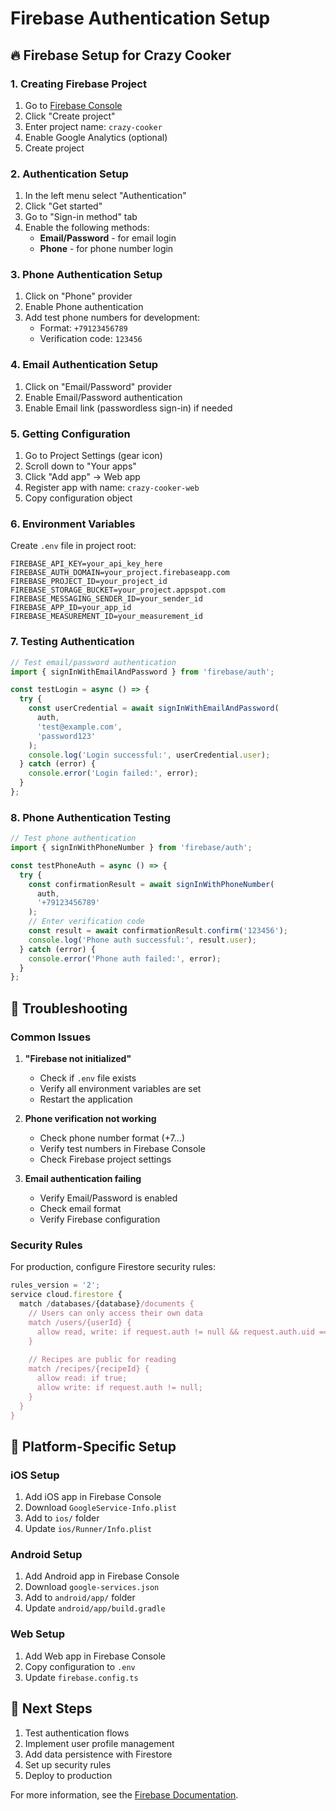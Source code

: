 # Firebase Authentication Setup

## 🔥 Firebase Setup for Crazy Cooker

### 1. Creating Firebase Project

1. Go to [Firebase Console](https://console.firebase.google.com/)
2. Click "Create project"
3. Enter project name: `crazy-cooker`
4. Enable Google Analytics (optional)
5. Create project

### 2. Authentication Setup

1. In the left menu select "Authentication"
2. Click "Get started"
3. Go to "Sign-in method" tab
4. Enable the following methods:
   - **Email/Password** - for email login
   - **Phone** - for phone number login

### 3. Phone Authentication Setup

1. Click on "Phone" provider
2. Enable Phone authentication
3. Add test phone numbers for development:
   - Format: `+79123456789`
   - Verification code: `123456`

### 4. Email Authentication Setup

1. Click on "Email/Password" provider
2. Enable Email/Password authentication
3. Enable Email link (passwordless sign-in) if needed

### 5. Getting Configuration

1. Go to Project Settings (gear icon)
2. Scroll down to "Your apps"
3. Click "Add app" → Web app
4. Register app with name: `crazy-cooker-web`
5. Copy configuration object

### 6. Environment Variables

Create `.env` file in project root:

```env
FIREBASE_API_KEY=your_api_key_here
FIREBASE_AUTH_DOMAIN=your_project.firebaseapp.com
FIREBASE_PROJECT_ID=your_project_id
FIREBASE_STORAGE_BUCKET=your_project.appspot.com
FIREBASE_MESSAGING_SENDER_ID=your_sender_id
FIREBASE_APP_ID=your_app_id
FIREBASE_MEASUREMENT_ID=your_measurement_id
```

### 7. Testing Authentication

```typescript
// Test email/password authentication
import { signInWithEmailAndPassword } from 'firebase/auth';

const testLogin = async () => {
  try {
    const userCredential = await signInWithEmailAndPassword(
      auth, 
      'test@example.com', 
      'password123'
    );
    console.log('Login successful:', userCredential.user);
  } catch (error) {
    console.error('Login failed:', error);
  }
};
```

### 8. Phone Authentication Testing

```typescript
// Test phone authentication
import { signInWithPhoneNumber } from 'firebase/auth';

const testPhoneAuth = async () => {
  try {
    const confirmationResult = await signInWithPhoneNumber(
      auth, 
      '+79123456789'
    );
    // Enter verification code
    const result = await confirmationResult.confirm('123456');
    console.log('Phone auth successful:', result.user);
  } catch (error) {
    console.error('Phone auth failed:', error);
  }
};
```

## 🔧 Troubleshooting

### Common Issues

1. **"Firebase not initialized"**
   - Check if `.env` file exists
   - Verify all environment variables are set
   - Restart the application

2. **Phone verification not working**
   - Check phone number format (+7...)
   - Verify test numbers in Firebase Console
   - Check Firebase project settings

3. **Email authentication failing**
   - Verify Email/Password is enabled
   - Check email format
   - Verify Firebase configuration

### Security Rules

For production, configure Firestore security rules:

```javascript
rules_version = '2';
service cloud.firestore {
  match /databases/{database}/documents {
    // Users can only access their own data
    match /users/{userId} {
      allow read, write: if request.auth != null && request.auth.uid == userId;
    }
    
    // Recipes are public for reading
    match /recipes/{recipeId} {
      allow read: if true;
      allow write: if request.auth != null;
    }
  }
}
```

## 📱 Platform-Specific Setup

### iOS Setup

1. Add iOS app in Firebase Console
2. Download `GoogleService-Info.plist`
3. Add to `ios/` folder
4. Update `ios/Runner/Info.plist`

### Android Setup

1. Add Android app in Firebase Console
2. Download `google-services.json`
3. Add to `android/app/` folder
4. Update `android/app/build.gradle`

### Web Setup

1. Add Web app in Firebase Console
2. Copy configuration to `.env`
3. Update `firebase.config.ts`

## 🚀 Next Steps

1. Test authentication flows
2. Implement user profile management
3. Add data persistence with Firestore
4. Set up security rules
5. Deploy to production

For more information, see the [Firebase Documentation](https://firebase.google.com/docs).